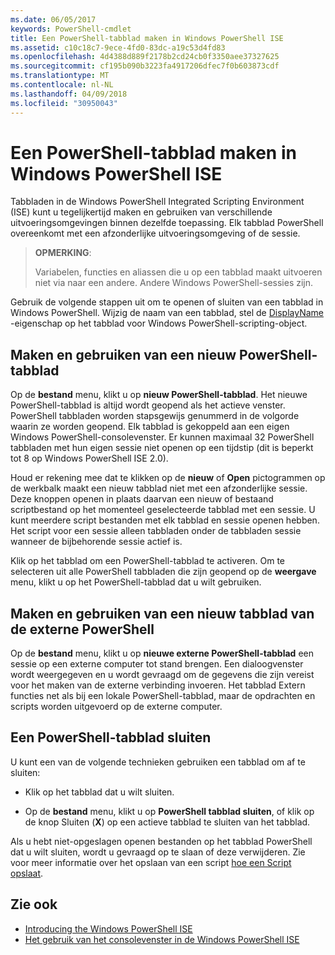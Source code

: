 ```yaml
---
ms.date: 06/05/2017
keywords: PowerShell-cmdlet
title: Een PowerShell-tabblad maken in Windows PowerShell ISE
ms.assetid: c10c18c7-9ece-4fd0-83dc-a19c53d4fd83
ms.openlocfilehash: 4d4388d889f2178b2cd24cb0f3350aee37327625
ms.sourcegitcommit: cf195b090b3223fa4917206dfec7f0b603873cdf
ms.translationtype: MT
ms.contentlocale: nl-NL
ms.lasthandoff: 04/09/2018
ms.locfileid: "30950043"
---
```

# <a name="how-to-create-a-powershell-tab-in-windows-powershell-ise"></a>Een PowerShell-tabblad maken in Windows PowerShell ISE

Tabbladen in de Windows PowerShell Integrated Scripting Environment (ISE) kunt u tegelijkertijd maken en gebruiken van verschillende uitvoeringsomgevingen binnen dezelfde toepassing.
Elk tabblad PowerShell overeenkomt met een afzonderlijke uitvoeringsomgeving of de sessie.

> **OPMERKING**:
>
> Variabelen, functies en aliassen die u op een tabblad maakt uitvoeren niet via naar een andere. Andere Windows PowerShell-sessies zijn.

Gebruik de volgende stappen uit om te openen of sluiten van een tabblad in Windows PowerShell.
Wijzig de naam van een tabblad, stel de [DisplayName](The-PowerShellTab-Object.md#displayname) -eigenschap op het tabblad voor Windows PowerShell-scripting-object.

## <a name="to-create-and-use-a-new-powershell-tab"></a>Maken en gebruiken van een nieuw PowerShell-tabblad

Op de **bestand** menu, klikt u op **nieuw PowerShell-tabblad**. Het nieuwe PowerShell-tabblad is altijd wordt geopend als het actieve venster.
PowerShell tabbladen worden stapsgewijs genummerd in de volgorde waarin ze worden geopend.
Elk tabblad is gekoppeld aan een eigen Windows PowerShell-consolevenster.
Er kunnen maximaal 32 PowerShell tabbladen met hun eigen sessie niet openen op een tijdstip (dit is beperkt tot 8 op Windows PowerShell ISE 2.0).

Houd er rekening mee dat te klikken op de **nieuw** of **Open** pictogrammen op de werkbalk maakt een nieuw tabblad niet met een afzonderlijke sessie.
Deze knoppen openen in plaats daarvan een nieuw of bestaand scriptbestand op het momenteel geselecteerde tabblad met een sessie.
U kunt meerdere script bestanden met elk tabblad en sessie openen hebben.
Het script voor een sessie alleen tabbladen onder de tabbladen sessie wanneer de bijbehorende sessie actief is.

Klik op het tabblad om een PowerShell-tabblad te activeren. Om te selecteren uit alle PowerShell tabbladen die zijn geopend op de **weergave** menu, klikt u op het PowerShell-tabblad dat u wilt gebruiken.

## <a name="to-create-and-use-a-new-remote-powershell-tab"></a>Maken en gebruiken van een nieuw tabblad van de externe PowerShell

Op de **bestand** menu, klikt u op **nieuwe externe PowerShell-tabblad** een sessie op een externe computer tot stand brengen.
Een dialoogvenster wordt weergegeven en u wordt gevraagd om de gegevens die zijn vereist voor het maken van de externe verbinding invoeren.
Het tabblad Extern functies net als bij een lokale PowerShell-tabblad, maar de opdrachten en scripts worden uitgevoerd op de externe computer.

## <a name="to-close-a-powershell-tab"></a>Een PowerShell-tabblad sluiten

U kunt een van de volgende technieken gebruiken een tabblad om af te sluiten:

- Klik op het tabblad dat u wilt sluiten.

- Op de **bestand** menu, klikt u op **PowerShell tabblad sluiten**, of klik op de knop Sluiten (**X**) op een actieve tabblad te sluiten van het tabblad.

Als u hebt niet-opgeslagen openen bestanden op het tabblad PowerShell dat u wilt sluiten, wordt u gevraagd op te slaan of deze verwijderen.
Zie voor meer informatie over het opslaan van een script [hoe een Script opslaat](How-to-Write-and-Run-Scripts-in-the-Windows-PowerShell-ISE.md#how-to-save-a-script).

## <a name="see-also"></a>Zie ook

- [Introducing the Windows PowerShell ISE](Introducing-the-Windows-PowerShell-ISE.md)
- [Het gebruik van het consolevenster in de Windows PowerShell ISE](How-to-Use-the-Console-Pane-in-the-Windows-PowerShell-ISE.md)